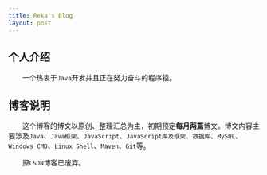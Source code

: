 ```yaml
---
title: Reka's Blog
layout: post
---
```


## 个人介绍

　　一个热衷于`Java`开发并且正在努力奋斗的程序猿。

## 博客说明

　　这个博客的博文以原创、整理汇总为主，初期预定**每月两篇**博文。博文内容主要涉及`Java`、`Java框架`、`JavaScript`、`JavaScript库及框架`、`数据库`、`MySQL`、`Windows CMD`、`Linux Shell`、`Maven`、`Git`等。

　　原`CSDN`博客已废弃。


